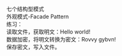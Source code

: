 七个结构型模式   
外观模式-Facade Pattern  
练习：  
读取文件，获取明文：Hello world!  
数据加密，将明文转换为密文：Rovvy gybvn!  
保存密文，写入文件。